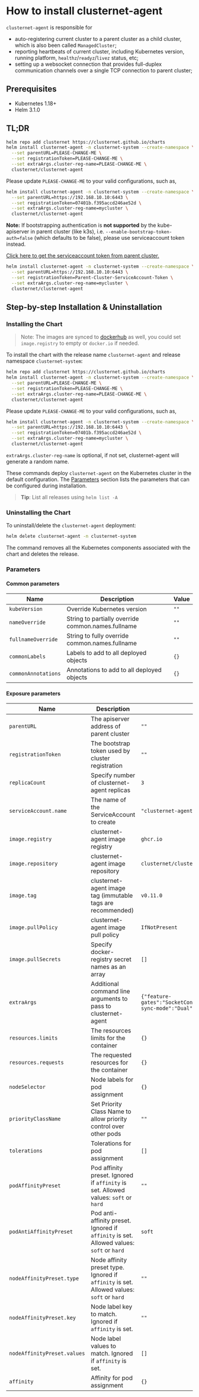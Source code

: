 # How to install clusternet-agent

`clusternet-agent` is responsible for

- auto-registering current cluster to a parent cluster as a child cluster, which is also been called `ManagedCluster`;
- reporting heartbeats of current cluster, including Kubernetes version, running platform, `healthz`/`readyz`/`livez`
  status, etc;
- setting up a websocket connection that provides full-duplex communication channels over a single TCP connection to
  parent cluster;

## Prerequisites

- Kubernetes 1.18+
- Helm 3.1.0

## TL;DR

```bash
helm repo add clusternet https://clusternet.github.io/charts
helm install clusternet-agent -n clusternet-system --create-namespace \
  --set parentURL=PLEASE-CHANGE-ME \
  --set registrationToken=PLEASE-CHANGE-ME \
  --set extraArgs.cluster-reg-name=PLEASE-CHANGE-ME \
  clusternet/clusternet-agent
```

Please update `PLEASE-CHANGE-ME` to your valid configurations, such as,

```bash
helm install clusternet-agent -n clusternet-system --create-namespace \
  --set parentURL=https://192.168.10.10:6443 \
  --set registrationToken=07401b.f395accd246ae52d \
  --set extraArgs.cluster-reg-name=mycluster \
  clusternet/clusternet-agent
```

**Note:** If bootstrapping authentication is **not supported** by the kube-apiserver in parent cluster (like k3s),
i.e. `--enable-bootstrap-token-auth=false` (which defaults to be false), please use serviceaccount token instead.

[Click here to get the serviceaccount token from parent cluster.](../clusternet-hub/README.md#get-serviceaccount-token-from-parent-cluster)

```bash
helm install clusternet-agent -n clusternet-system --create-namespace \
  --set parentURL=https://192.168.10.10:6443 \
  --set registrationToken=Parent-Cluster-ServiceAccount-Token \
  --set extraArgs.cluster-reg-name=mycluster \
  clusternet/clusternet-agent
```

## Step-by-step Installation & Uninstallation

### Installing the Chart

> Note:
> The images are synced to [dockerhub](https://hub.docker.com/u/clusternet) as well,
> you could set `image.registry` to empty or `docker.io` if needed.

To install the chart with the release name `clusternet-agent` and release namespace `clusternet-system`:

```bash
helm repo add clusternet https://clusternet.github.io/charts
helm install clusternet-agent -n clusternet-system --create-namespace \
  --set parentURL=PLEASE-CHANGE-ME \
  --set registrationToken=PLEASE-CHANGE-ME \
  --set extraArgs.cluster-reg-name=PLEASE-CHANGE-ME \
  clusternet/clusternet-agent
```

Please update `PLEASE-CHANGE-ME` to your valid configurations, such as,

```bash
helm install clusternet-agent -n clusternet-system --create-namespace \
  --set parentURL=https://192.168.10.10:6443 \
  --set registrationToken=07401b.f395accd246ae52d \
  --set extraArgs.cluster-reg-name=mycluster \
  clusternet/clusternet-agent
```

`extraArgs.cluster-reg-name` is optional, if not set, clusternet-agent will generate a random name.

These commands deploy `clusternet-agent` on the Kubernetes cluster in the default configuration.
The [Parameters](#parameters) section lists the parameters that can be configured during installation.

> **Tip**: List all releases using `helm list -A`

### Uninstalling the Chart

To uninstall/delete the `clusternet-agent` deployment:

```bash
helm delete clusternet-agent -n clusternet-system
```

The command removes all the Kubernetes components associated with the chart and deletes the release.

### Parameters

#### Common parameters

| Name                | Description                                        | Value |
| ------------------- | -------------------------------------------------- | ----- |
| `kubeVersion`       | Override Kubernetes version                        | `""`  |
| `nameOverride`      | String to partially override common.names.fullname | `""`  |
| `fullnameOverride`  | String to fully override common.names.fullname     | `""`  |
| `commonLabels`      | Labels to add to all deployed objects              | `{}`  |
| `commonAnnotations` | Annotations to add to all deployed objects         | `{}`  |

#### Exposure parameters

| Name                        | Description                                                                               | Value                                                                                                                                         |
| --------------------------- | ----------------------------------------------------------------------------------------- |-----------------------------------------------------------------------------------------------------------------------------------------------|
| `parentURL`                 | The apiserver address of parent cluster                                                   | `""`                                                                                                                                          |
| `registrationToken`         | The bootstrap token used by cluster registration                                          | `""`                                                                                                                                          |
| `replicaCount`              | Specify number of clusternet-agent replicas                                               | `3`                                                                                                                                           |
| `serviceAccount.name`       | The name of the ServiceAccount to create                                                  | `"clusternet-agent"`                                                                                                                          |
| `image.registry`            | clusternet-agent image registry                                                           | `ghcr.io`                                                                                                                                     |
| `image.repository`          | clusternet-agent image repository                                                         | `clusternet/clusternet-agent`                                                                                                                 |
| `image.tag`                 | clusternet-agent image tag (immutable tags are recommended)                               | `v0.11.0`                                                                                                                                    |
| `image.pullPolicy`          | clusternet-agent image pull policy                                                        | `IfNotPresent`                                                                                                                                |
| `image.pullSecrets`         | Specify docker-registry secret names as an array                                          | `[]`                                                                                                                                          |
| `extraArgs`                 | Additional command line arguments to pass to clusternet-agent                             | `{"feature-gates":"SocketConnection=true,AppPusher=true,Recovery=true,Predictor=true","cluster-sync-mode":"Dual","use-metrics-server":false}` |
| `resources.limits`          | The resources limits for the container                                                    | `{}`                                                                                                                                          |
| `resources.requests`        | The requested resources for the container                                                 | `{}`                                                                                                                                          |
| `nodeSelector`              | Node labels for pod assignment                                                            | `{}`                                                                                                                                          |
| `priorityClassName`         | Set Priority Class Name to allow priority control over other pods                         | `""`                                                                                                                                          |
| `tolerations`               | Tolerations for pod assignment                                                            | `[]`                                                                                                                                          |
| `podAffinityPreset`         | Pod affinity preset. Ignored if `affinity` is set. Allowed values: `soft` or `hard`       | `""`                                                                                                                                          |
| `podAntiAffinityPreset`     | Pod anti-affinity preset. Ignored if `affinity` is set. Allowed values: `soft` or `hard`  | `soft`                                                                                                                                        |
| `nodeAffinityPreset.type`   | Node affinity preset type. Ignored if `affinity` is set. Allowed values: `soft` or `hard` | `""`                                                                                                                                          |
| `nodeAffinityPreset.key`    | Node label key to match. Ignored if `affinity` is set.                                    | `""`                                                                                                                                          |
| `nodeAffinityPreset.values` | Node label values to match. Ignored if `affinity` is set.                                 | `[]`                                                                                                                                          |
| `affinity`                  | Affinity for pod assignment                                                               | `{}`                                                                                                                                          |
